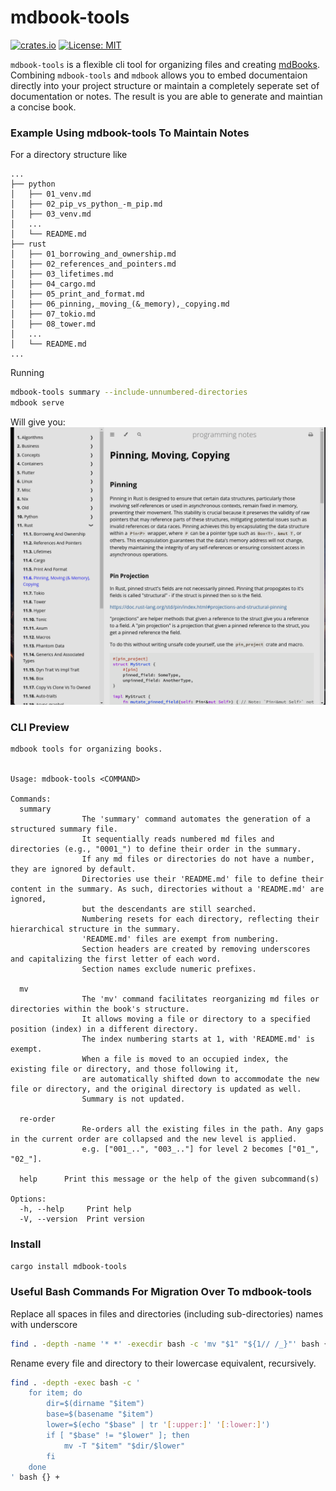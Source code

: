 
# mdbook-tools

[![crates.io](https://img.shields.io/crates/v/mdbook-tools.svg)](https://crates.io/crates/mdbook-tools)
[![License: MIT](https://img.shields.io/badge/license-MIT-purple.svg)](https://opensource.org/licenses/MIT)

`mdbook-tools` is a flexible cli tool for organizing files and creating [mdBooks](https://github.com/rust-lang/mdBook). Combining `mdbook-tools` and `mdbook` allows you to embed documentaion directly into your project structure or maintain a completely seperate set of documentation or notes. The result is you are able to generate and maintian a concise book.

### Example Using mdbook-tools To Maintain Notes
For a directory structure like
```
...
├── python
│   ├── 01_venv.md
│   ├── 02_pip_vs_python_-m_pip.md
│   ├── 03_venv.md
│   ...
│   └── README.md
├── rust
│   ├── 01_borrowing_and_ownership.md
│   ├── 02_references_and_pointers.md
│   ├── 03_lifetimes.md
│   ├── 04_cargo.md
│   ├── 05_print_and_format.md
│   ├── 06_pinning,_moving_(&_memory),_copying.md
│   ├── 07_tokio.md
│   ├── 08_tower.md
│   ...
│   └── README.md
...
```
Running
```bash
mdbook-tools summary --include-unnumbered-directories
mdbook serve
```
Will give you:
![Book Example](assets/outcome_example.png)

### CLI Preview
```
mdbook tools for organizing books.


Usage: mdbook-tools <COMMAND>

Commands:
  summary   
                The 'summary' command automates the generation of a structured summary file.
                It sequentially reads numbered md files and directories (e.g., "0001_") to define their order in the summary. 
                If any md files or directories do not have a number, they are ignored by default. 
                Directories use their 'README.md' file to define their content in the summary. As such, directories without a 'README.md' are ignored,
                but the descendants are still searched.
                Numbering resets for each directory, reflecting their hierarchical structure in the summary.
                'README.md' files are exempt from numbering.
                Section headers are created by removing underscores and capitalizing the first letter of each word.
                Section names exclude numeric prefixes.
                
  mv        
                The 'mv' command facilitates reorganizing md files or directories within the book's structure. 
                It allows moving a file or directory to a specified position (index) in a different directory. 
                The index numbering starts at 1, with 'README.md' is exempt.
                When a file is moved to an occupied index, the existing file or directory, and those following it,
                are automatically shifted down to accommodate the new file or directory, and the original directory is updated as well.
                Summary is not updated.
                
  re-order  
                Re-orders all the existing files in the path. Any gaps in the current order are collapsed and the new level is applied.
                e.g. ["001_..", "003_.."] for level 2 becomes ["01_", "02_"].
                
  help      Print this message or the help of the given subcommand(s)

Options:
  -h, --help     Print help
  -V, --version  Print version
```

### Install
```bash
cargo install mdbook-tools
```

### Useful Bash Commands For Migration Over To mdbook-tools
Replace all spaces in files and directories (including sub-directories) names with underscore
```bash
find . -depth -name '* *' -execdir bash -c 'mv "$1" "${1// /_}"' bash {} \;
```
Rename every file and directory to their lowercase equivalent, recursively.
```bash
find . -depth -exec bash -c '
    for item; do
        dir=$(dirname "$item")
        base=$(basename "$item")
        lower=$(echo "$base" | tr '[:upper:]' '[:lower:]')
        if [ "$base" != "$lower" ]; then
            mv -T "$item" "$dir/$lower"
        fi
    done
' bash {} +
```